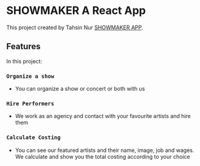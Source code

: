 # SHOWMAKER A React App

This project created by Tahsin Nur [SHOWMAKER APP](https://github.com/facebook/create-react-app).

## Features

In this project:

### `Organize a show`

* You can organize a show or concert or both with us 

### `Hire Performers`

* We work as an agency and contact with 
your favourite artists and hire them

### `Calculate Costing`

* You can see our featured artists and
their name, image, job and wages. 
We calculate and show you the total costing 
according to your choice
